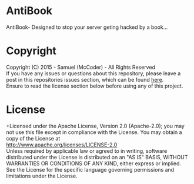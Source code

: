# AntiBook
AntiBook- Designed to stop your server geting hacked by a book...


# Copyright
Copyright (C) 2015 - Samuel (McCoder) - All Rights Reserved<br>
If you have any issues or questions about this repository, please leave a post in this repositories issues section, which can be found <a href="https://github.com/KaosBass/AntiBook/issues">here</a>.<br>
Ensure to read the license section below before using any of this project.<br>


# License
+Licensed under the Apache License, Version 2.0 (Apache-2.0); you may not use this file except in compliance with the License. You may obtain a copy of the License at
<br>http://www.apache.org/licenses/LICENSE-2.0<br>
Unless required by applicable law or agreed to in writing, software distributed under the License is distributed on an "AS IS" BASIS, WITHOUT WARRANTIES OR CONDITIONS OF ANY KIND, either express or implied. See the License for the specific language governing permissions and limitations under the License.
